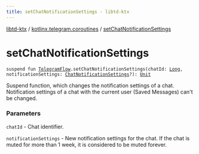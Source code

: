 ```yaml
---
title: setChatNotificationSettings - libtd-ktx
---
```


[libtd-ktx](../index.html) / [kotlinx.telegram.coroutines](index.html) / [setChatNotificationSettings](./set-chat-notification-settings.html)

# setChatNotificationSettings

`suspend fun `[`TelegramFlow`](../kotlinx.telegram.core/-telegram-flow/index.html)`.setChatNotificationSettings(chatId: `[`Long`](https://kotlinlang.org/api/latest/jvm/stdlib/kotlin/-long/index.html)`, notificationSettings: `[`ChatNotificationSettings`](https://tdlibx.github.io/td/docs/org/drinkless/td/libcore/telegram/TdApi/ChatNotificationSettings.html)`?): `[`Unit`](https://kotlinlang.org/api/latest/jvm/stdlib/kotlin/-unit/index.html)

Suspend function, which changes the notification settings of a chat. Notification settings of a
chat with the current user (Saved Messages) can't be changed.

### Parameters

`chatId` - Chat identifier.

`notificationSettings` - New notification settings for the chat. If the chat is muted for more
than 1 week, it is considered to be muted forever.